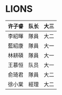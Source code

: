 # LIONS

| 许子睿 | 队长 | 大三 |
| :--- | :--- | :--- |
| 李紹暉 | 隊員 | 大二 |
| 藍紹康 | 隊員 | 大一 |
| 林耕碩 | 隊員 | 大一 |
| 王慕恒 | 队员 | 大一 |
| 俞琦君 | 隊員 | 大二 |
| 徐小棠 | 經理 | 大二 |

